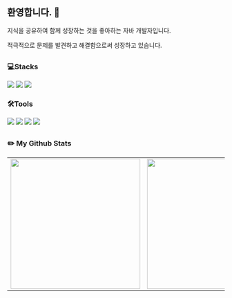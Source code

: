 ## 환영합니다. 👋

<p>지식을 공유하여 함께 성장하는 것을 좋아하는 자바 개발자입니다.</p>
<p>적극적으로 문제를 발견하고 해결함으로써 성장하고 있습니다.</p>

##
### 💻Stacks
<img src="https://img.shields.io/badge/Java-007396?style=flat-square&logoColor=white"/> <img src="https://img.shields.io/badge/JavaScript-F7DF1E?style=flat-square&logo=JavaScript&logoColor=black"/> <img src="https://img.shields.io/badge/c++-00599C?style=flat-square&logo=cplusplus&logoColor=white"/>

### 🛠Tools
<img src="https://img.shields.io/badge/IntelliJ-000000?style=flat-square&logo=intellijidea&logoColor=white"/> <img src="https://img.shields.io/badge/Eclipse-2C2255?style=flat-square&logo=eclipseide&logoColor=white"/> <img src="https://img.shields.io/badge/VsCode-007ACC?style=flat-square&logo=visualstudiocode&logoColor=white"/> <img src="https://img.shields.io/badge/Sourcetree-0052CC?style=flat-square&logo=sourcetree&logoColor=white"/> 

##
### :pencil2: My Github Stats
<table>
  <tr>
    <td>
      <img src="https://github-readme-stats.vercel.app/api?username=hyeongsi&theme=vue&show_icons=true"  width="300"/>
    </td>
    <td>
       <img src="http://mazassumnida.wtf/api/v2/generate_badge?boj=parksh363" width="300"/>
    </td>
  </tr>
</table>
